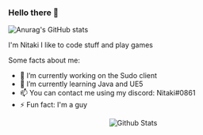 ### Hello there 👋

![Anurag's GitHub stats](https://github-readme-stats.vercel.app/api?username=Nitaki-dev&show_icons=true&theme=dracula)

I'm Nitaki I like to code stuff and play games

Some facts about me:
- 🔭 I’m currently working on the Sudo client
- 🌱 I’m currently learning Java and UE5
- 📫 You can contact me using my discord: Nitaki#0861
- ⚡ Fun fact: I'm a guy

<p align="center">
        <img src="https://raw.githubusercontent.com/mayhemantt/mayhemantt/Update/svg/Bottom.svg" alt="Github Stats" />
</p>
